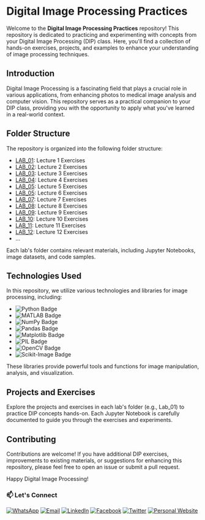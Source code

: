 # Digital Image Processing Practices

Welcome to the **Digital Image Processing Practices** repository! This repository is dedicated to practicing and experimenting with concepts from your Digital Image Processing (DIP) class. Here, you'll find a collection of hands-on exercises, projects, and examples to enhance your understanding of image processing techniques.

## Introduction

Digital Image Processing is a fascinating field that plays a crucial role in various applications, from enhancing photos to medical image analysis and computer vision. This repository serves as a practical companion to your DIP class, providing you with the opportunity to apply what you've learned in a real-world context.

## Folder Structure

The repository is organized into the following folder structure:

- [LAB_01](./LAB_01): Lecture 1 Exercises
- [LAB_02](./LAB_02): Lecture 2 Exercises
- [LAB_03](./LAB_03): Lecture 3 Exercises
- [LAB_04](./LAB_04): Lecture 4 Exercises
- [LAB_05](./LAB_05): Lecture 5 Exercises
- [LAB_05](./LAB_06): Lecture 6 Exercises
- [LAB_07](./LAB_07): Lecture 7 Exercises
- [LAB_08](./LAB_08): Lecture 8 Exercises
- [LAB_09](./LAB_09): Lecture 9 Exercises
- [LAB_10](./LAB_10): Lecture 10 Exercises
- [LAB_11](./LAB_11): Lecture 11 Exercises
- [LAB_12](./LAB_12): Lecture 12 Exercises
- ...

Each lab's folder contains relevant materials, including Jupyter Notebooks, image datasets, and code samples.

## Technologies Used

In this repository, we utilize various technologies and libraries for image processing, including:

- ![Python Badge](https://img.shields.io/badge/-Python-3776AB?style=flat-square&logo=python&logoColor=white)
- ![MATLAB Badge](https://img.shields.io/badge/-MATLAB-0076A8?style=flat-square&logo=mathworks&logoColor=white)
- ![NumPy Badge](https://img.shields.io/badge/-NumPy-013243?style=flat-square&logo=numpy&logoColor=white)
- ![Pandas Badge](https://img.shields.io/badge/-Pandas-150458?style=flat-square&logo=pandas&logoColor=white)
- ![Matplotlib Badge](https://img.shields.io/badge/-Matplotlib-3776AB?style=flat-square&logo=python&logoColor=white)
- ![PIL Badge](https://img.shields.io/badge/-Pillow-FFD43B?style=flat-square&logo=Python&logoColor=black)
- ![OpenCV Badge](https://img.shields.io/badge/-OpenCV-5C3EE8?style=flat-square&logo=opencv&logoColor=white)
- ![Scikit-Image Badge](https://img.shields.io/badge/-Scikit%20Image-F7931E?style=flat-square&logo=python&logoColor=white)


These libraries provide powerful tools and functions for image manipulation, analysis, and visualization.

## Projects and Exercises

Explore the projects and exercises in each lab's folder (e.g., Lab_01) to practice DIP concepts hands-on. Each Jupyter Notebook is carefully documented to guide you through the exercises and experiments.

## Contributing

Contributions are welcome! If you have additional DIP exercises, improvements to existing materials, or suggestions for enhancing this repository, please feel free to open an issue or submit a pull request.

Happy Digital Image Processing!

### 📫 Let's Connect

[![WhatsApp](https://img.shields.io/badge/WhatsApp-25D366?style=for-the-badge&logo=whatsapp&logoColor=white)](https://wa.me/923074315952)
[![Email](https://img.shields.io/badge/Email-D14836?style=for-the-badge&logo=gmail&logoColor=white)](mailto:asadali27232@gmail.com)
[![LinkedIn](https://img.shields.io/badge/LinkedIn-0077B5?style=for-the-badge&logo=linkedin&logoColor=white)](https://www.linkedin.com/in/asadali27232/)
[![Facebook](https://img.shields.io/badge/Facebook-1877F2?style=for-the-badge&logo=facebook&logoColor=white)](https://www.facebook.com/asadalighaffar)
[![Twitter](https://img.shields.io/badge/Twitter-1DA1F2?style=for-the-badge&logo=twitter&logoColor=white)](https://twitter.com/asadali27232)
[![Personal Website](https://img.shields.io/badge/Personal%20Website-24292e?style=for-the-badge&logo=react&logoColor=white&color=purplr)](https://asadali27232.github.io/asadali27232)
